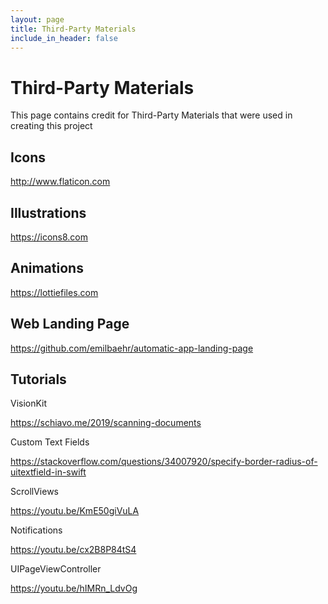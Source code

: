 ```yaml
---
layout: page
title: Third-Party Materials
include_in_header: false
---
```


# Third-Party Materials

This page contains credit for Third-Party Materials that were used in creating this project 



## Icons
<http://www.flaticon.com>

## Illustrations
<https://icons8.com>

## Animations 
<https://lottiefiles.com>

## Web Landing Page
<https://github.com/emilbaehr/automatic-app-landing-page>

## Tutorials

VisionKit
 
<https://schiavo.me/2019/scanning-documents>


Custom Text Fields

<https://stackoverflow.com/questions/34007920/specify-border-radius-of-uitextfield-in-swift>

ScrollViews

<https://youtu.be/KmE50giVuLA>

Notifications 

<https://youtu.be/cx2B8P84tS4>

UIPageViewController

<https://youtu.be/hIMRn_LdvOg>